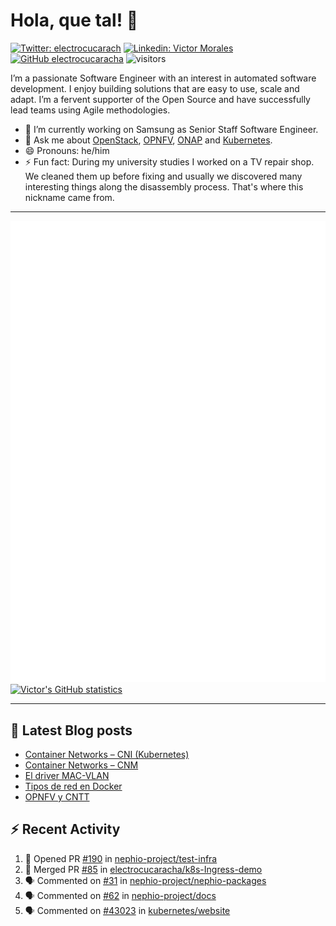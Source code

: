 # Hola, que tal! 👋

[![Twitter: electrocucarach](https://img.shields.io/twitter/follow/electrocucarach?style=social)](https://twitter.com/electrocucarach)
[![Linkedin: Victor Morales](https://img.shields.io/badge/-VictorMorales-blue?style=flat-square&logo=Linkedin&logoColor=white&link=https://www.linkedin.com/in/electrocucaracha/)](https://www.linkedin.com/in/electrocucaracha/)
[![GitHub electrocucaracha](https://img.shields.io/github/followers/electrocucaracha?label=follow&style=social)](https://github.com/electrocucaracha)
![visitors](https://visitor-badge.laobi.icu/badge?page_id=electrocucaracha.electrocucaracha)

I’m a passionate Software Engineer with an interest in automated
software development. I enjoy building solutions that are easy to use,
scale and adapt. I’m a fervent supporter of the Open Source and have
successfully lead teams using Agile methodologies.

- 🔭 I’m currently working on Samsung as Senior Staff Software
Engineer.
- 💬 Ask me about [OpenStack](https://www.openstack.org/),
[OPNFV](https://www.opnfv.org/), [ONAP](https://www.onap.org/) and
[Kubernetes](https://kubernetes.io/).
- 😄 Pronouns: he/him
- ⚡ Fun fact: During my university studies I worked on a TV repair
shop. We cleaned them up before fixing and usually we discovered many
interesting things along the disassembly process. That's where this
nickname came from.

---

![Metrics](https://github.com/electrocucaracha/electrocucaracha/blob/master/github-metrics.svg)
[![Victor's GitHub statistics](https://github-readme-stats.vercel.app/api?username=electrocucaracha)](https://github.com/anuraghazra/github-readme-stats#github-stats-card)

---

## 📘 Latest Blog posts

<!-- BLOG-POST-LIST:START -->
- [Container Networks – CNI &lpar;Kubernetes&rpar;](https://electrocucaracha.com/2021/07/05/container-networks-cni/)
- [Container Networks – CNM](https://electrocucaracha.com/2020/08/28/container-network-model/)
- [El driver MAC-VLAN](https://electrocucaracha.com/2020/07/01/el-driver-mac-vlan/)
- [Tipos de red en Docker](https://electrocucaracha.com/2020/06/13/tipos-de-red-en-docker/)
- [OPNFV y CNTT](https://electrocucaracha.com/2020/05/29/opnfv-y-cntt/)
<!-- BLOG-POST-LIST:END -->

## :zap: Recent Activity

<!--START_SECTION:activity-->
1. 💪 Opened PR [#190](https://github.com/nephio-project/test-infra/pull/190) in [nephio-project/test-infra](https://github.com/nephio-project/test-infra)
2. 🎉 Merged PR [#85](https://github.com/electrocucaracha/k8s-Ingress-demo/pull/85) in [electrocucaracha/k8s-Ingress-demo](https://github.com/electrocucaracha/k8s-Ingress-demo)
3. 🗣 Commented on [#31](https://github.com/nephio-project/nephio-packages/pull/31#issuecomment-1721578682) in [nephio-project/nephio-packages](https://github.com/nephio-project/nephio-packages)
4. 🗣 Commented on [#62](https://github.com/nephio-project/docs/pull/62#issuecomment-1720321082) in [nephio-project/docs](https://github.com/nephio-project/docs)
5. 🗣 Commented on [#43023](https://github.com/kubernetes/website/pull/43023#issuecomment-1720000286) in [kubernetes/website](https://github.com/kubernetes/website)
<!--END_SECTION:activity-->
